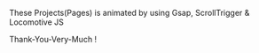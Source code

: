 These Projects(Pages) is animated by using Gsap, ScrollTrigger & Locomotive JS

Thank-You-Very-Much !
